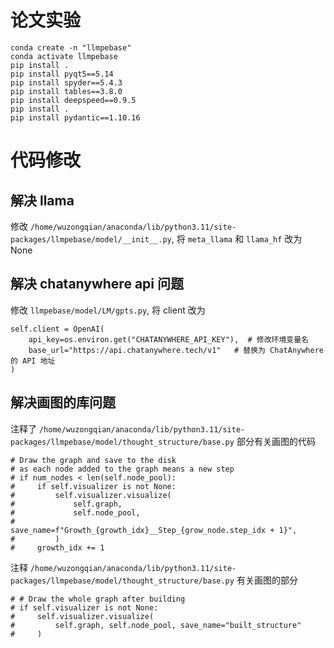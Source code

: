 # 论文实验

```
conda create -n "llmpebase"
conda activate llmpebase
pip install .
pip install pyqt5==5.14
pip install spyder==5.4.3
pip install tables==3.8.0
pip install deepspeed==0.9.5
pip install .
pip install pydantic==1.10.16
```








# 代码修改

## 解决 llama

修改 `/home/wuzongqian/anaconda/lib/python3.11/site-packages/llmpebase/model/__init__.py`, 将 `meta_llama` 和 `llama_hf` 改为 None


## 解决 chatanywhere api 问题

修改 `llmpebase/model/LM/gpts.py`, 将 client 改为

```
self.client = OpenAI(
    api_key=os.environ.get("CHATANYWHERE_API_KEY"),  # 修改环境变量名
    base_url="https://api.chatanywhere.tech/v1"   # 替换为 ChatAnywhere 的 API 地址
)
```


## 解决画图的库问题

注释了 `/home/wuzongqian/anaconda/lib/python3.11/site-packages/llmpebase/model/thought_structure/base.py` 部分有关画图的代码

```
# Draw the graph and save to the disk
# as each node added to the graph means a new step
# if num_nodes < len(self.node_pool):
#     if self.visualizer is not None:
#         self.visualizer.visualize(
#             self.graph,
#             self.node_pool,
#             save_name=f"Growth_{growth_idx}__Step_{grow_node.step_idx + 1}",
#         )
#     growth_idx += 1
```



注释 `/home/wuzongqian/anaconda/lib/python3.11/site-packages/llmpebase/model/thought_structure/base.py` 有关画图的部分

```
# # Draw the whole graph after building
# if self.visualizer is not None:
#     self.visualizer.visualize(
#         self.graph, self.node_pool, save_name="built_structure"
#     )
```